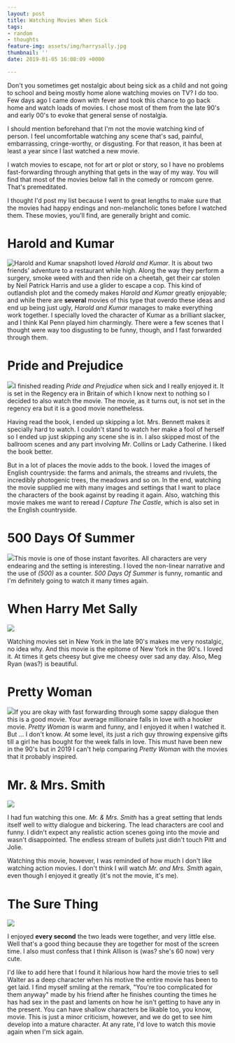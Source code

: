 ```yaml
---
layout: post
title: Watching Movies When Sick
tags:
- random
- thoughts
feature-img: assets/img/harrysally.jpg
thumbnail: ''
date: 2019-01-05 16:08:09 +0000

---
```

Don't you sometimes get nostalgic about being sick as a child and not going to school and being mostly home alone  watching movies on TV? I do too. Few days ago I came down with fever and took this chance to go back home and watch loads of movies. I chose most of them from the late 90's and early 00's to evoke that general sense of nostalgia.

I should mention beforehand that I'm not the movie watching kind of person. I feel uncomfortable watching any scene that's sad, painful, embarrassing, cringe-worthy, or disgusting. For that reason, it has been at least a year since I last watched a new movie.

I watch movies to escape, not for art or plot or story, so I have no problems fast-forwarding through anything that gets in the way of my way. You will find that most of the movies below fall in the comedy or romcom genre. That's premeditated.

I thought I'd post my list because I went to great lengths to make sure that the movies had happy endings and non-melancholic tones before I watched them. These movies, you'll find, are generally bright and comic.

# Harold and Kumar

![](https://nirav.com.np/assets/img/haroldkumar.jpg "Harold and Kumar snapshot")I loved _Harold and Kumar_. It is about two friends' adventure to a restaurant while high. Along the way they perform a surgery, smoke weed with and then ride on a cheetah, get their car stolen by Neil Patrick Harris and use a glider to escape a cop. This kind of outlandish plot and the comedy makes _Harold and Kumar_ greatly enjoyable; and while there are **several** movies of this type that overdo these ideas and end up being just ugly, _Harold and Kumar_ manages to make everything work together. I specially loved the character of Kumar as a brilliant slacker, and I think Kal Penn played him charmingly. There were a few scenes that I thought were way too disgusting to be funny, though, and I fast forwarded through them.

# Pride and Prejudice

![](https://nirav.com.np/assets/img/prideprejudice.jpg)I finished reading _Pride and Prejudice_ when sick and I really enjoyed it. It is set in the Regency era in Britain of which I know next to nothing so I decided to also watch the movie. The movie, as it turns out, is not set in the regency era but it is a good movie nonetheless.

Having read the book, I ended up skipping a lot. Mrs. Bennett makes it specially hard to watch. I couldn't stand to watch her make a fool of herself so I ended up just skipping any scene she is in. I also skipped most of the ballroom scenes and any part involving Mr. Collins or Lady Catherine. I liked the book better.

But in a lot of places the movie adds to the book. I loved the images of English countryside: the farms and animals, the streams and rivulets, the incredibly photogenic trees, the meadows and so on. In the end, watching the movie supplied me with many images and settings that I want to place the characters of the book against by reading it again. Also, watching this movie makes me want to reread _I Capture The Castle_, which is also set in the English countryside.

# 500 Days Of Summer

![](https://nirav.com.np/assets/img/500-summer.jpg)This movie is one of those instant favorites. All characters are very endearing and the setting is interesting. I loved the non-linear narrative and the use of _(500)_ as a counter. _500 Days Of Summer_ is funny, romantic and I'm definitely going to watch it many times again.

# When Harry Met Sally

![](https://nirav.com.np/assets/img/harrysally2.jpg)

Watching movies set in New York in the late 90's makes me very nostalgic, no idea why. And this movie is the epitome of New York in the 90's. I loved it. At times it gets cheesy but give me cheesy over sad any day. Also, Meg Ryan (was?) is beautiful.

# Pretty Woman

![](https://nirav.com.np/assets/img/pretty-woman.jpeg)If you are okay with fast forwarding through some sappy dialogue then this is a good movie. Your average millionaire falls in love with a hooker movie. _Pretty Woman_ is warm and funny, and I enjoyed it when I watched it. But ... I don't know. At some level, its just a rich guy throwing expensive gifts till a girl he has bought for the week falls in love. This must have been new in the 90's but in 2019 I can't help comparing _Pretty Woman_ with the movies that it probably inspired.

# Mr. & Mrs. Smith

![](https://nirav.com.np/assets/img/mrmrs.jpg)

I had fun watching this one. _Mr. & Mrs. Smith_ has a great setting that lends itself well to witty dialogue and bickering. The lead characters are cool and funny. I didn't expect any realistic action scenes going into the movie and wasn't disappointed. The endless stream of bullets just didn't touch Pitt and Jolie.

Watching this movie, however, I was reminded of how much I don't like watching action movies. I don't think I will watch _Mr. and Mrs. Smith_ again, even though I enjoyed it greatly (it's not the movie, it's me).

# The Sure Thing

![](https://nirav.com.np/assets/img/surething.jpg)

I enjoyed **every second** the two leads were together, and very little else. Well that's a good thing because they are together for most of the screen time. I also must confess that I think Allison is (was? she's 60 now) very cute. 

I'd like to add here that I found it hilarious how hard the movie tries to sell Walter as a deep character when his motive the entire movie has been to get laid. I find myself smiling at the remark, "You're too complicated for them anyway" made by his friend after he finishes counting the times he has had sex in the past and laments on how he isn't getting to have any in the present. You can have shallow characters be likable too, you know, movie. This is just a minor criticism, however, and we do get to see him develop into a mature character. At any rate, I'd love to watch this movie again when I'm sick again.
